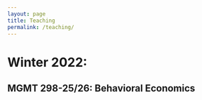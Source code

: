 ```yaml
---
layout: page
title: Teaching
permalink: /teaching/
---
```


# Winter 2022:

## MGMT 298-25/26: Behavioral Economics